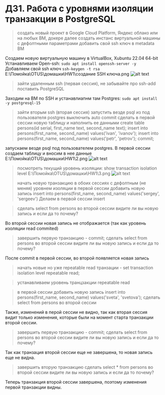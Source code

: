 # ДЗ1. Работа с уровнями изоляции транзакции в PostgreSQL

> создать новый проект в Google Cloud Platform, Яндекс облако или на любых ВМ, докере
> далее создать инстанс виртуальной машины с дефолтными параметрами
> добавить свой ssh ключ в metadata ВМ

Создаем новую виртуальную машину в VirtualBox, Xubuntu 22.04 64-bit
Устанавливаем Open-ssh:
`sudo apt install openssh-server -y`
Добавляем свой ssh ключ
`ssh-keygen -t rsa`
E:\Помойка\OTUS\домашки\HW1\создание SSH ключа.png
![alt text](https://raw.githubusercontent.com/username/projectname/commit/img.png)

> зайти удаленным ssh (первая сессия), не забывайте про ssh-add
> поставить PostgreSQL

Заходим на ВМ по SSH и устанавлиапнм там Postgres:
`sudo apt install -y postgresql-15`


> зайти вторым ssh (вторая сессия)
> запустить везде psql из под пользователя postgres
> выключить auto commit
> сделать в первой сессии новую таблицу и наполнить ее данными create table persons(id serial, first_name text, second_name text); insert into persons(first_name, second_name) values('ivan', 'ivanov'); insert into persons(first_name, second_name) values('petr', 'petrov'); commit;

запускаем везде psql под пользователем postgres. В первой сессии создаем таблицу и вносим в нее данные
E:\Помойка\OTUS\домашки\HW1\2.png
![alt text](https://raw.githubusercontent.com/username/projectname/commit/img.png)

> посмотреть текущий уровень изоляции: show transaction isolation level
E:\Помойка\OTUS\домашки\HW1\3.png
![alt text](https://raw.githubusercontent.com/username/projectname/commit/img.png)
> 
> начать новую транзакцию в обоих сессиях с дефолтным (не меняя) уровнем изоляции
> в первой сессии добавить новую запись insert into persons(first_name, second_name) values('sergey', 'sergeev')
Делаем в первой сессии insert

> сделать select from persons во второй сессии
> видите ли вы новую запись и если да то почему?

Во второй сессии новая запись не отображается (так как уровень изоляции read commited)

> завершить первую транзакцию - commit;
> сделать select from persons во второй сессии
> видите ли вы новую запись и если да то почему?

После commit в первой сессии, во второй появляется новая запись

> начать новые но уже repeatable read транзации - set transaction isolation level repeatable read;

> устанавливаем уровень транцзакции repeatable read

> в первой сессии добавить новую запись insert into persons(first_name, second_name) values('sveta', 'svetova');
> сделать select from persons во второй сессии

Также, изменений в перой сессии не видно, так как вторая сессия видит только изменения, которые были на момент старта транзакции второй сессии.

> завершить первую транзакцию - commit;
> сделать select from persons во второй сессии
> видите ли вы новую запись и если да то почему?


Так как транзация второй сессии еще не завершена, то новая запись еще не видна.

> завершить вторую транзакцию
> сделать select * from persons во второй сессии
> видите ли вы новую запись и если да то почему?

Теперь транзакция второй сессии завершена, поэтому изменения первой транзакции видны.

